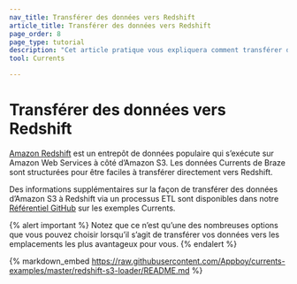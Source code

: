 ```yaml
---
nav_title: Transférer des données vers Redshift
article_title: Transférer des données vers Redshift
page_order: 8
page_type: tutorial
description: "Cet article pratique vous expliquera comment transférer des données d’Amazon S3 vers Redshift avec un processus ETL."
tool: Currents

---
```


# Transférer des données vers Redshift

[Amazon Redshift](https://aws.amazon.com/redshift/) est un entrepôt de données populaire qui s’exécute sur Amazon Web Services à côté d’Amazon S3. Les données Currents de Braze sont structurées pour être faciles à transférer directement vers Redshift.

Des informations supplémentaires sur la façon de transférer des données d’Amazon S3 à Redshift via un processus ETL sont disponibles dans notre [Référentiel GitHub](https://github.com/Appboy/currents-examples) sur les exemples Currents.

{% alert important %}
Notez que ce n’est qu’une des nombreuses options que vous pouvez choisir lorsqu’il s’agit de transférer vos données vers les emplacements les plus avantageux pour vous.
{% endalert %}

{% markdown_embed https://raw.githubusercontent.com/Appboy/currents-examples/master/redshift-s3-loader/README.md %}
